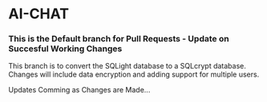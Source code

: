 # AI-CHAT
### This is the Default branch for Pull Requests - Update on Succesful Working Changes

This branch is to convert the SQLight database to a SQLcrypt database. Changes will include data encryption and adding support for multiple users.

Updates Comming as Changes are Made...
